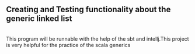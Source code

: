 ## Creating and Testing functionality about the generic linked list
<br> 
This program will be runnable with the help of the sbt and intellj.This project is very helpful for the practice of the scala generics 